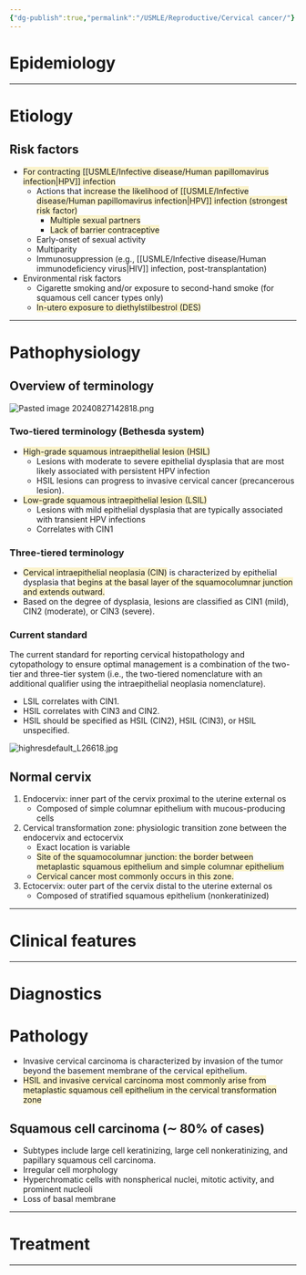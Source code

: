 ```yaml
---
{"dg-publish":true,"permalink":"/USMLE/Reproductive/Cervical cancer/"}
---
```


# Epidemiology


---
# Etiology
## Risk factors
- <span style="background:rgba(240, 200, 0, 0.2)">For contracting [[USMLE/Infective disease/Human papillomavirus infection\|HPV]] infection</span>
	- Actions that <span style="background:rgba(240, 200, 0, 0.2)">increase the likelihood of [[USMLE/Infective disease/Human papillomavirus infection\|HPV]] infection (strongest risk factor)</span>
		- <span style="background:rgba(240, 200, 0, 0.2)">Multiple sexual partners </span>
		- <span style="background:rgba(240, 200, 0, 0.2)">Lack of barrier contraceptive</span>
	- Early-onset of sexual activity
	- Multiparity
	- Immunosuppression (e.g., [[USMLE/Infective disease/Human immunodeficiency virus\|HIV]] infection, post-transplantation)
- Environmental risk factors
	- Cigarette smoking and/or exposure to second-hand smoke (for squamous cell cancer types only) 
	- <span style="background:rgba(240, 200, 0, 0.2)">In-utero exposure to diethylstilbestrol (DES)</span>

---
# Pathophysiology
## Overview of terminology
![Pasted image 20240827142818.png](/img/user/appendix/Pasted%20image%2020240827142818.png)
### Two-tiered terminology (Bethesda system)
- <span style="background:rgba(240, 200, 0, 0.2)">High-grade squamous intraepithelial lesion (HSIL)</span>
	- Lesions with moderate to severe epithelial dysplasia that are most likely associated with persistent HPV infection
	- HSIL lesions can progress to invasive cervical cancer (precancerous lesion).
- <span style="background:rgba(240, 200, 0, 0.2)">Low-grade squamous intraepithelial lesion (LSIL)</span>
	- Lesions with mild epithelial dysplasia that are typically associated with transient HPV infections
	- Correlates with CIN1
### Three-tiered terminology 
- <span style="background:rgba(240, 200, 0, 0.2)">Cervical intraepithelial neoplasia (CIN)</span> is characterized by epithelial dysplasia that <span style="background:rgba(240, 200, 0, 0.2)">begins at the basal layer of the squamocolumnar junction and extends outward.</span>
- Based on the degree of dysplasia, lesions are classified as CIN1 (mild), CIN2 (moderate), or CIN3 (severe).
### Current standard
The current standard for reporting cervical histopathology and cytopathology to ensure optimal management is a combination of the two-tier and three-tier system (i.e., the two-tiered nomenclature with an additional qualifier using the intraepithelial neoplasia nomenclature).
- LSIL correlates with CIN1.
- HSIL correlates with CIN3 and CIN2.
- HSIL should be specified as HSIL (CIN2), HSIL (CIN3), or HSIL unspecified.

![highresdefault_L26618.jpg](/img/user/appendix/highresdefault_L26618.jpg)
## Normal cervix
1. Endocervix: inner part of the cervix proximal to the uterine external os
	- Composed of simple columnar epithelium with mucous-producing cells
2. Cervical transformation zone: physiologic transition zone between the endocervix and ectocervix
	- Exact location is variable
	- <span style="background:rgba(240, 200, 0, 0.2)">Site of the squamocolumnar junction: the border between metaplastic squamous epithelium and simple columnar epithelium</span>
	- <span style="background:rgba(240, 200, 0, 0.2)">Cervical cancer most commonly occurs in this zone.</span>
3. Ectocervix: outer part of the cervix distal to the uterine external os
	- Composed of stratified squamous epithelium (nonkeratinized)

---
# Clinical features


---
# Diagnostics

# Pathology
- Invasive cervical carcinoma is characterized by invasion of the tumor beyond the basement membrane of the cervical epithelium.
- <span style="background:rgba(240, 200, 0, 0.2)">HSIL and invasive cervical carcinoma most commonly arise from metaplastic squamous cell epithelium in the cervical transformation zone</span>
## Squamous cell carcinoma (∼ 80% of cases)
- Subtypes include large cell keratinizing, large cell nonkeratinizing, and papillary squamous cell carcinoma.
- Irregular cell morphology
- Hyperchromatic cells with nonspherical nuclei, mitotic activity, and prominent nucleoli
- Loss of basal membrane

---
# Treatment


---
